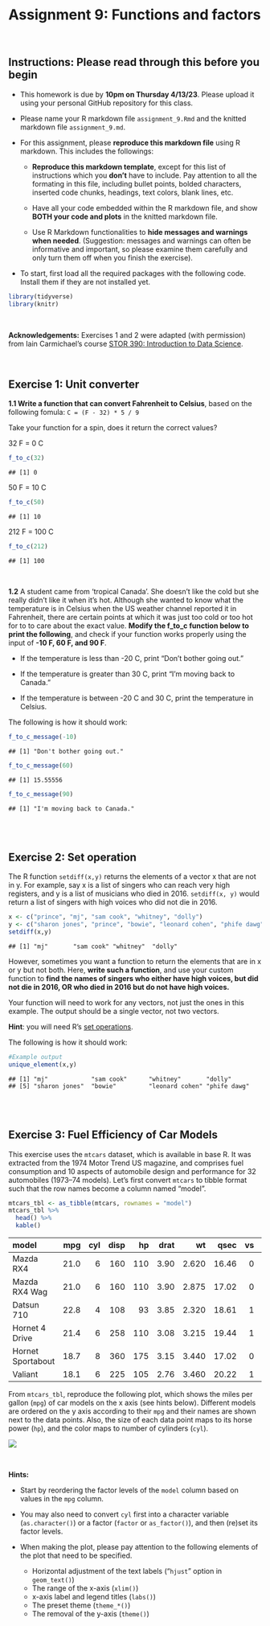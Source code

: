 Assignment 9: Functions and factors
================

<br>

## Instructions: Please read through this before you begin

- This homework is due by **10pm on Thursday 4/13/23**. Please upload it
  using your personal GitHub repository for this class.

- Please name your R markdown file `assignment_9.Rmd` and the knitted
  markdown file `assignment_9.md`.

- For this assignment, please **reproduce this markdown file** using R
  markdown. This includes the followings:

  - **Reproduce this markdown template**, except for this list of
    instructions which you **don’t** have to include. Pay attention to
    all the formating in this file, including bullet points, bolded
    characters, inserted code chunks, headings, text colors, blank
    lines, etc.

  - Have all your code embedded within the R markdown file, and show
    **BOTH your code and plots** in the knitted markdown file.

  - Use R Markdown functionalities to **hide messages and warnings when
    needed**. (Suggestion: messages and warnings can often be
    informative and important, so please examine them carefully and only
    turn them off when you finish the exercise).

- To start, first load all the required packages with the following
  code. Install them if they are not installed yet.

``` r
library(tidyverse)
library(knitr)
```

<br>

**Acknowledgements:** Exercises 1 and 2 were adapted (with permission)
from Iain Carmichael’s course [STOR 390: Introduction to Data
Science](https://idc9.github.io/stor390/#course_material).

<br>

## Exercise 1: Unit converter

**1.1 Write a function that can convert Fahrenheit to Celsius**, based
on the following fomula: `C = (F - 32) * 5 / 9`

Take your function for a spin, does it return the correct values?

32 F = 0 C

``` r
f_to_c(32)
```

    ## [1] 0

50 F = 10 C

``` r
f_to_c(50)
```

    ## [1] 10

212 F = 100 C

``` r
f_to_c(212)
```

    ## [1] 100

<br>

**1.2** A student came from ‘tropical Canada’. She doesn’t like the cold
but she really didn’t like it when it’s hot. Although she wanted to know
what the temperature is in Celsius when the US weather channel reported
it in Fahrenheit, there are certain points at which it was just too cold
or too hot for to to care about the exact value. **Modify the f_to_c
function below to print the following**, and check if your function
works properly using the input of **-10 F, 60 F, and 90 F**.

- If the temperature is less than -20 C, print “Don’t bother going out.”

- If the temperature is greater than 30 C, print “I’m moving back to
  Canada.”

- If the temperature is between -20 C and 30 C, print the temperature in
  Celsius.

The following is how it should work:

``` r
f_to_c_message(-10)
```

    ## [1] "Don't bother going out."

``` r
f_to_c_message(60)
```

    ## [1] 15.55556

``` r
f_to_c_message(90)
```

    ## [1] "I'm moving back to Canada."

<br> <br>

## Exercise 2: Set operation

The R function `setdiff(x,y)` returns the elements of a vector x that
are not in y. For example, say x is a list of singers who can reach very
high registers, and y is a list of musicians who died in 2016.
`setdiff(x, y)` would return a list of singers with high voices who did
not die in 2016.

``` r
x <- c("prince", "mj", "sam cook", "whitney", "dolly")
y <- c("sharon jones", "prince", "bowie", "leonard cohen", "phife dawg")
setdiff(x,y)
```

    ## [1] "mj"       "sam cook" "whitney"  "dolly"

However, sometimes you want a function to return the elements that are
in x or y but not both. Here, **write such a function**, and use your
custom function to **find the names of singers who either have high
voices, but did not die in 2016, OR who died in 2016 but do not have
high voices.**

Your function will need to work for any vectors, not just the ones in
this example. The output should be a single vector, not two vectors.

**Hint**: you will need R’s [set
operations](https://stat.ethz.ch/R-manual/R-devel/library/base/html/sets.html).

The following is how it should work:

``` r
#Example output
unique_element(x,y)
```

    ## [1] "mj"            "sam cook"      "whitney"       "dolly"        
    ## [5] "sharon jones"  "bowie"         "leonard cohen" "phife dawg"

<br> <br>

## Exercise 3: Fuel Efficiency of Car Models

This exercise uses the `mtcars` dataset, which is available in base R.
It was extracted from the 1974 Motor Trend US magazine, and comprises
fuel consumption and 10 aspects of automobile design and performance for
32 automobiles (1973–74 models). Let’s first convert `mtcars` to tibble
format such that the row names become a column named “model”.

``` r
mtcars_tbl <- as_tibble(mtcars, rownames = "model")
mtcars_tbl %>%
  head() %>%
  kable()
```

| model             |  mpg | cyl | disp |  hp | drat |    wt |  qsec |  vs |  am | gear | carb |
|:------------------|-----:|----:|-----:|----:|-----:|------:|------:|----:|----:|-----:|-----:|
| Mazda RX4         | 21.0 |   6 |  160 | 110 | 3.90 | 2.620 | 16.46 |   0 |   1 |    4 |    4 |
| Mazda RX4 Wag     | 21.0 |   6 |  160 | 110 | 3.90 | 2.875 | 17.02 |   0 |   1 |    4 |    4 |
| Datsun 710        | 22.8 |   4 |  108 |  93 | 3.85 | 2.320 | 18.61 |   1 |   1 |    4 |    1 |
| Hornet 4 Drive    | 21.4 |   6 |  258 | 110 | 3.08 | 3.215 | 19.44 |   1 |   0 |    3 |    1 |
| Hornet Sportabout | 18.7 |   8 |  360 | 175 | 3.15 | 3.440 | 17.02 |   0 |   0 |    3 |    2 |
| Valiant           | 18.1 |   6 |  225 | 105 | 2.76 | 3.460 | 20.22 |   1 |   0 |    3 |    1 |

From `mtcars_tbl`, reproduce the following plot, which shows the miles
per gallon (`mpg`) of car models on the x axis (see hints below).
Different models are ordered on the y axis according to their `mpg` and
their names are shown next to the data points. Also, the size of each
data point maps to its horse power (`hp`), and the color maps to number
of cylinders (`cyl`).

![](assignment_9_files/figure-gfm/unnamed-chunk-12-1.png)<!-- -->

<br>

**Hints:**

- Start by reordering the factor levels of the `model` column based on
  values in the `mpg` column.

- You may also need to convert `cyl` first into a character variable
  (`as.character()`) or a factor (`factor` or `as_factor()`), and then
  (re)set its factor levels.

- When making the plot, please pay attention to the following elements
  of the plot that need to be specified.

  - Horizontal adjustment of the text labels (“`hjust`” option in
    `geom_text()`)
  - The range of the x-axis (`xlim()`)
  - x-axis label and legend titles (`labs()`)
  - The preset theme (`theme_*()`)
  - The removal of the y-axis (`theme()`)
